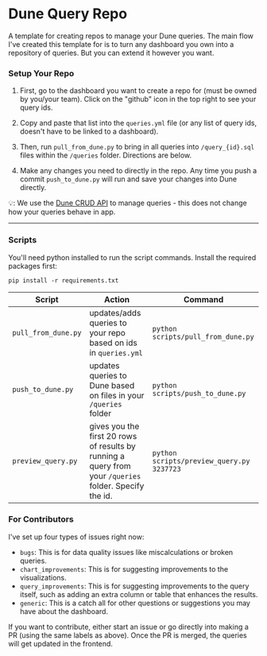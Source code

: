 # Dune Query Repo

A template for creating repos to manage your Dune queries. The main flow I've created this template for is to turn any dashboard you own into a repository of queries. But you can extend it however you want.

### Setup Your Repo

1. First, go to the dashboard you want to create a repo for (must be owned by you/your team). Click on the "github" icon in the top right to see your query ids.

2. Copy and paste that list into the `queries.yml` file (or any list of query ids, doesn't have to be linked to a dashboard). 

3. Then, run `pull_from_dune.py` to bring in all queries into `/query_{id}.sql` files within the `/queries` folder. Directions are below.

4. Make any changes you need to directly in the repo. Any time you push a commit `push_to_dune.py` will run and save your changes into Dune directly.

💡: We use the [Dune CRUD API](https://dune.com/docs/api/api-reference/edit-queries/) to manage queries - this does not change how your queries behave in app.

---

### Scripts

You'll need python installed to run the script commands. Install the required packages first:

```
pip install -r requirements.txt
```

| Script | Action | Command |
|---|---|---|
| `pull_from_dune.py` | updates/adds queries to your repo based on ids in `queries.yml` | `python scripts/pull_from_dune.py` |
| `push_to_dune.py` | updates queries to Dune based on files in your `/queries` folder | `python scripts/push_to_dune.py` |
| `preview_query.py` | gives you the first 20 rows of results by running a query from your `/queries` folder. Specify the id. | `python scripts/preview_query.py 3237723` |

### For Contributors

I've set up four types of issues right now:
- `bugs`: This is for data quality issues like miscalculations or broken queries.
- `chart_improvements`: This is for suggesting improvements to the visualizations.
- `query_improvements`: This is for suggesting improvements to the query itself, such as adding an extra column or table that enhances the results.
- `generic`: This is a catch all for other questions or suggestions you may have about the dashboard.

If you want to contribute, either start an issue or go directly into making a PR (using the same labels as above). Once the PR is merged, the queries will get updated in the frontend.
